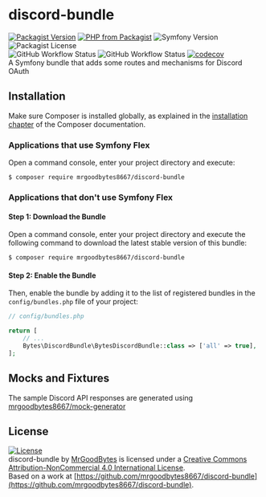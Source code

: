 # discord-bundle
[![Packagist Version](https://img.shields.io/packagist/v/mrgoodbytes8667/discord-bundle?logo=packagist&logoColor=FFF&style=flat)](https://packagist.org/packages/mrgoodbytes8667/discord-bundle)
[![PHP from Packagist](https://img.shields.io/packagist/php-v/mrgoodbytes8667/discord-bundle?logo=php&logoColor=FFF&style=flat)](https://packagist.org/packages/mrgoodbytes8667/discord-bundle)
![Symfony Version](https://img.shields.io/badge/symfony-%5E5.2-lightgrey?logo=symfony&logoColor=FFF&style=flat)
![Packagist License](https://img.shields.io/packagist/l/mrgoodbytes8667/discord-bundle?logo=creative-commons&logoColor=FFF&style=flat)  
![GitHub Workflow Status](https://img.shields.io/github/workflow/status/mrgoodbytes8667/discord-bundle/release?label=stable&logo=github&logoColor=FFF&style=flat)
![GitHub Workflow Status](https://img.shields.io/github/workflow/status/mrgoodbytes8667/discord-bundle/tests?logo=github&logoColor=FFF&style=flat)
[![codecov](https://img.shields.io/codecov/c/github/mrgoodbytes8667/discord-bundle?logo=codecov&logoColor=FFF&style=flat)](https://codecov.io/gh/mrgoodbytes8667/discord-bundle)  
A Symfony bundle that adds some routes and mechanisms for Discord OAuth

## Installation

Make sure Composer is installed globally, as explained in the
[installation chapter](https://getcomposer.org/doc/00-intro.md)
of the Composer documentation.

### Applications that use Symfony Flex

Open a command console, enter your project directory and execute:

```console
$ composer require mrgoodbytes8667/discord-bundle
```

### Applications that don't use Symfony Flex

#### Step 1: Download the Bundle

Open a command console, enter your project directory and execute the
following command to download the latest stable version of this bundle:

```console
$ composer require mrgoodbytes8667/discord-bundle
```

#### Step 2: Enable the Bundle

Then, enable the bundle by adding it to the list of registered bundles
in the `config/bundles.php` file of your project:

```php
// config/bundles.php

return [
    // ...
    Bytes\DiscordBundle\BytesDiscordBundle::class => ['all' => true],
];
```

## Mocks and Fixtures
The sample Discord API responses are generated using [mrgoodbytes8667/mock-generator](https://github.com/mrgoodbytes8667/mock-generator)

## License
[![License](https://i.creativecommons.org/l/by-nc/4.0/88x31.png)]("http://creativecommons.org/licenses/by-nc/4.0/)  
discord-bundle by [MrGoodBytes](https://www.goodbytes.live) is licensed under a [Creative Commons Attribution-NonCommercial 4.0 International License](http://creativecommons.org/licenses/by-nc/4.0/).  
Based on a work at [https://github.com/mrgoodbytes8667/discord-bundle](https://github.com/mrgoodbytes8667/discord-bundle).
